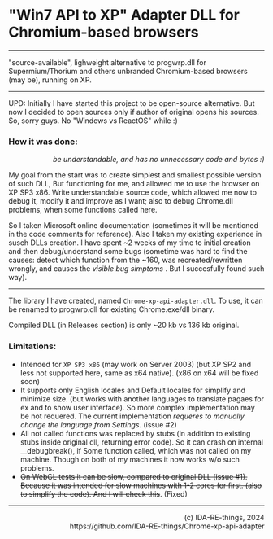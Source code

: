 # "Win7 API to XP" Adapter DLL for Chromium-based browsers

<hr>

"source-available", lighweight alternative to progwrp.dll for Supermium/Thorium and others unbranded Chromium-based browsers (may be), running on XP.

<hr>
UPD: Initially I have started this project to be open-source alternative.
But now I decided to open sources only if author of original opens his sources. So, sorry guys. No "Windows vs ReactOS" while :)


### How it was done:
_<p align=right>be understandable, and has no unnecessary code and bytes :)</p>_

My goal from the start was to create simplest and smallest possible version of such DLL, But functioning for me, and allowed me to use the browser on XP SP3 x86.
Write understandable source code, which allowed me now to debug it, modify it and improve as I want; also to debug Chrome.dll problems, when some functions called here.

So I taken Microsoft online documentation (sometimes it will be mentioned in the code comments for reference).
Also I taken my existing experience in susch DLLs creation.
I have spent ~2 weeks of my time to initial creation and then debug/understand some bugs (sometime was hard to find the causes: detect which function from the ~160, was recreated/rewritten wrongly, and causes the _visible bug simptoms_ . But I succesfully found such way).

<hr>

The library I have created, named `Chrome-xp-api-adapter.dll`. To use, it can be renamed to progwrp.dll for existing Chrome.exe/dll binary. 

Сompiled DLL (in Releases section) is only ~20 kb vs 136 kb original.

### Limitations:
- Intended for `XP SP3 x86` (may work on Server 2003) (but XP SP2 and less not supported here, same as x64 native). (x86 on x64 will be fixed soon)
- It supports only English locales and Default locales for simplify and minimize size. (but works with another languages to translate pagaes for ex and to show user interface). So more complex implementation may be not requered.
The current implementation _requeres to manually change the language from Settings_. (issue #2)
- All not called functions was replaced by stubs (in addition to existing stubs inside original dll, returning error code). So it can crash on internal __debugbreak(), if Some function called, which was not called on my machine. Though on both of my machines it now works w/o such problems.
- ~~On WebGL tests it can be slow, compared to original DLL (issue #1). Because it was intended for slow machines with 1-2 cores for first. (also to simplify the code). And I will check this~~. (Fixed)

<hr>
<p align=right>(c) IDA-RE-things, 2024<br>
https://github.com/IDA-RE-things/Chrome-xp-api-adapter
</p>


